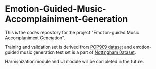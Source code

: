 # Emotion-Guided-Music-Accomplainiment-Generation
This is the codes repository for the project "Emotion-guided Music Accomplaniment Generation". 

Training and validation set is derived from [POP909 dataset](https://github.com/music-x-lab/POP909-Dataset) and
emotion-guided music generation test set is a part of [Nottingham Dataset](https://ifdo.ca/~seymour/nottingham/nottingham.html).

Harmonization module and UI module will be completed in the future.
